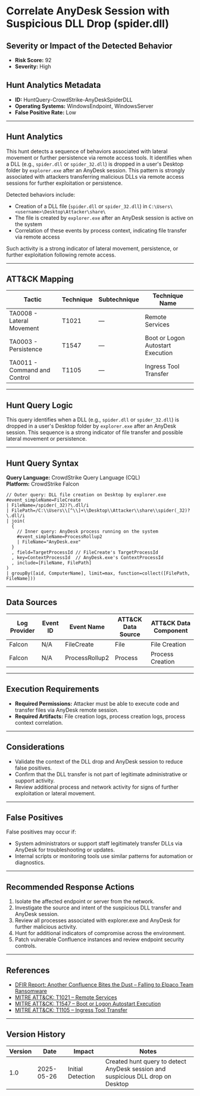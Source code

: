 # Correlate AnyDesk Session with Suspicious DLL Drop (spider.dll)

## Severity or Impact of the Detected Behavior
- **Risk Score:** 92
- **Severity:** High

## Hunt Analytics Metadata

- **ID:** HuntQuery-CrowdStrike-AnyDeskSpiderDLL
- **Operating Systems:** WindowsEndpoint, WindowsServer
- **False Positive Rate:** Low

---

## Hunt Analytics

This hunt detects a sequence of behaviors associated with lateral movement or further persistence via remote access tools. It identifies when a DLL (e.g., `spider.dll` or `spider_32.dll`) is dropped in a user's Desktop folder by `explorer.exe` after an AnyDesk session. This pattern is strongly associated with attackers transferring malicious DLLs via remote access sessions for further exploitation or persistence.

Detected behaviors include:

- Creation of a DLL file (`spider.dll` or `spider_32.dll`) in `C:\Users\<username>\Desktop\Attacker\share\`
- The file is created by `explorer.exe` after an AnyDesk session is active on the system
- Correlation of these events by process context, indicating file transfer via remote access

Such activity is a strong indicator of lateral movement, persistence, or further exploitation following remote access.

---

## ATT&CK Mapping

| Tactic                        | Technique   | Subtechnique | Technique Name                                 |
|------------------------------|-------------|--------------|-----------------------------------------------|
| TA0008 - Lateral Movement    | T1021       | —            | Remote Services                               |
| TA0003 - Persistence         | T1547       | —            | Boot or Logon Autostart Execution             |
| TA0011 - Command and Control | T1105       | —            | Ingress Tool Transfer                         |

---

## Hunt Query Logic

This query identifies when a DLL (e.g., `spider.dll` or `spider_32.dll`) is dropped in a user's Desktop folder by `explorer.exe` after an AnyDesk session. This sequence is a strong indicator of file transfer and possible lateral movement or persistence.

---

## Hunt Query Syntax

**Query Language:** CrowdStrike Query Language (CQL)  
**Platform:** CrowdStrike Falcon

```fql
// Outer query: DLL file creation on Desktop by explorer.exe    
#event_simpleName=FileCreate    
| FileName=/spider(_32)?\.dll/i    
| FilePath=/C:\\Users\\[^\\]+\\Desktop\\Attacker\\share\\spider(_32)?\.dll/i    
| join(    
  {    
    // Inner query: AnyDesk process running on the system    
    #event_simpleName=ProcessRollup2    
    | FileName="AnyDesk.exe"    
  }    
  , field=TargetProcessId // FileCreate's TargetProcessId    
  , key=ContextProcessId  // AnyDesk.exe's ContextProcessId    
  , include=[FileName, FilePath]    
)    
| groupBy([aid, ComputerName], limit=max, function=collect([FilePath, FileName])) 
```

---

## Data Sources

| Log Provider | Event ID         | Event Name         | ATT&CK Data Source  | ATT&CK Data Component  |
|--------------|------------------|--------------------|---------------------|------------------------|
| Falcon       | N/A              | FileCreate         | File                | File Creation          |
| Falcon       | N/A              | ProcessRollup2     | Process             | Process Creation       |

---

## Execution Requirements

- **Required Permissions:** Attacker must be able to execute code and transfer files via AnyDesk remote session.
- **Required Artifacts:** File creation logs, process creation logs, process context correlation.

---

## Considerations

- Validate the context of the DLL drop and AnyDesk session to reduce false positives.
- Confirm that the DLL transfer is not part of legitimate administrative or support activity.
- Review additional process and network activity for signs of further exploitation or lateral movement.

---

## False Positives

False positives may occur if:

- System administrators or support staff legitimately transfer DLLs via AnyDesk for troubleshooting or updates.
- Internal scripts or monitoring tools use similar patterns for automation or diagnostics.

---

## Recommended Response Actions

1. Isolate the affected endpoint or server from the network.
2. Investigate the source and intent of the suspicious DLL transfer and AnyDesk session.
3. Review all processes associated with explorer.exe and AnyDesk for further malicious activity.
4. Hunt for additional indicators of compromise across the environment.
5. Patch vulnerable Confluence instances and review endpoint security controls.

---

## References

- [DFIR Report: Another Confluence Bites the Dust – Falling to Elpaco Team Ransomware](https://thedfirreport.com/2025/05/19/another-confluence-bites-the-dust-falling-to-elpaco-team-ransomware/#case-summary)
- [MITRE ATT&CK: T1021 – Remote Services](https://attack.mitre.org/techniques/T1021/)
- [MITRE ATT&CK: T1547 – Boot or Logon Autostart Execution](https://attack.mitre.org/techniques/T1547/)
- [MITRE ATT&CK: T1105 – Ingress Tool Transfer](https://attack.mitre.org/techniques/T1105/)

---

## Version History

| Version | Date       | Impact            | Notes                                                                                      |
|---------|------------|-------------------|--------------------------------------------------------------------------------------------|
| 1.0     | 2025-05-26 | Initial Detection | Created hunt query to detect AnyDesk session and suspicious DLL drop on Desktop |

